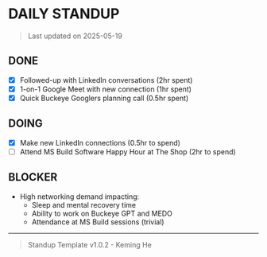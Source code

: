 # DAILY STANDUP

> Last updated on 2025-05-19

## DONE

- [x] Followed-up with LinkedIn conversations (2hr spent)
- [x] 1-on-1 Google Meet with new connection (1hr spent)
- [x] Quick Buckeye Googlers planning call (0.5hr spent)

## DOING

- [x] Make new LinkedIn connections (0.5hr to spend)
- [ ] Attend MS Build Software Happy Hour at The Shop (2hr to spend)

## BLOCKER

- High networking demand impacting:
  - Sleep and mental recovery time
  - Ability to work on Buckeye GPT and MEDO
  - Attendance at MS Build sessions (trivial)

---

> Standup Template v1.0.2 - Keming He
